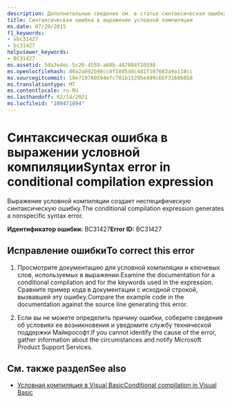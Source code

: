 ```yaml
---
description: Дополнительные сведения см. в статье синтаксическая ошибка в выражении условной компиляции.
title: Синтаксическая ошибка в выражении условной компиляции
ms.date: 07/20/2015
f1_keywords:
- vbc31427
- bc31427
helpviewer_keywords:
- BC31427
ms.assetid: 5da3e4ec-5c20-4559-a68b-487884f20598
ms.openlocfilehash: 80a2a092b98cc0f1805ddc4d1f107683a9a118cc
ms.sourcegitcommit: 10e719780594efc781b15295e499c66f316068b8
ms.translationtype: MT
ms.contentlocale: ru-RU
ms.lasthandoff: 02/14/2021
ms.locfileid: "100471894"
---
```

# <a name="syntax-error-in-conditional-compilation-expression"></a><span data-ttu-id="a6198-103">Синтаксическая ошибка в выражении условной компиляции</span><span class="sxs-lookup"><span data-stu-id="a6198-103">Syntax error in conditional compilation expression</span></span>

<span data-ttu-id="a6198-104">Выражение условной компиляции создает неспецифическую синтаксическую ошибку.</span><span class="sxs-lookup"><span data-stu-id="a6198-104">The conditional compilation expression generates a nonspecific syntax error.</span></span>  
  
 <span data-ttu-id="a6198-105">**Идентификатор ошибки:** BC31427</span><span class="sxs-lookup"><span data-stu-id="a6198-105">**Error ID:** BC31427</span></span>  
  
## <a name="to-correct-this-error"></a><span data-ttu-id="a6198-106">Исправление ошибки</span><span class="sxs-lookup"><span data-stu-id="a6198-106">To correct this error</span></span>  
  
1. <span data-ttu-id="a6198-107">Просмотрите документацию для условной компиляции и ключевых слов, используемых в выражении.</span><span class="sxs-lookup"><span data-stu-id="a6198-107">Examine the documentation for a conditional compilation and for the keywords used in the expression.</span></span> <span data-ttu-id="a6198-108">Сравните пример кода в документации с исходной строкой, вызвавшей эту ошибку.</span><span class="sxs-lookup"><span data-stu-id="a6198-108">Compare the example code in the documentation against the source line generating this error.</span></span>  
  
2. <span data-ttu-id="a6198-109">Если вы не можете определить причину ошибки, соберите сведения об условиях ее возникновения и уведомите службу технической поддержки Майкрософт.</span><span class="sxs-lookup"><span data-stu-id="a6198-109">If you cannot identify the cause of the error, gather information about the circumstances and notify Microsoft Product Support Services.</span></span>  
  
## <a name="see-also"></a><span data-ttu-id="a6198-110">См. также раздел</span><span class="sxs-lookup"><span data-stu-id="a6198-110">See also</span></span>

- [<span data-ttu-id="a6198-111">Условная компиляция в Visual Basic</span><span class="sxs-lookup"><span data-stu-id="a6198-111">Conditional compilation in Visual Basic</span></span>](../programming-guide/program-structure/conditional-compilation.md)
